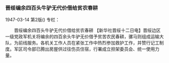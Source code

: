 ### 晋绥编余四百头牛驴无代价借给贫农春耕

1947-03-14
第2版()
专栏：

　　晋绥编余四百头牛驴无代价借给贫农春耕
    【新华社晋绥十二日电】晋绥边区一级党政军机关将编余的四百余头牛驴无价借予贫苦农民春耕，骡马则组成运输大队，为前线服务。各机关工作人员在紧张工作中热烈参加救护工作，并赞行记工制度。军区司令部已腾出房屋供过往伤员住宿，行署成立担架委员会、统一使用力量。
